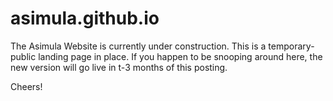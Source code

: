 # asimula.github.io

The Asimula Website is currently under construction. This is a temporary-public landing page in place. If you happen to be snooping around here, the new version will go live in t-3 months of this posting.

Cheers!
